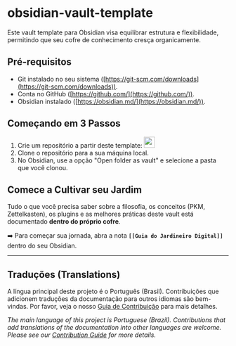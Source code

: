 # obsidian-vault-template

Este vault template para Obsidian visa equilibrar estrutura e flexibilidade, permitindo que seu cofre de conhecimento cresça organicamente.

## Pré-requisitos

- Git instalado no seu sistema ([https://git-scm.com/downloads](https://git-scm.com/downloads)).
- Conta no GitHub ([https://github.com/](https://github.com/)).
- Obsidian instalado ([https://obsidian.md/](https://obsidian.md/)).

## Começando em 3 Passos

1. Crie um repositório a partir deste template: <a id="copy" href="https://github.com/new?template_name=obsidian-vault-template&template_owner=aretw0">
   <img src="https://img.shields.io/badge/📠_Criar-008000" height="25pt"/>
   </a>
2. Clone o repositório para a sua máquina local.
3. No Obsidian, use a opção "Open folder as vault" e selecione a pasta que você clonou.

## Comece a Cultivar seu Jardim

Tudo o que você precisa saber sobre a filosofia, os conceitos (PKM, Zettelkasten), os plugins e as melhores práticas deste vault está documentado **dentro do próprio cofre**.

➡️ Para começar sua jornada, abra a nota **`[[Guia do Jardineiro Digital]]`** dentro do seu Obsidian.

---
## Traduções (Translations)

A língua principal deste projeto é o Português (Brasil). Contribuições que adicionem traduções da documentação para outros idiomas são bem-vindas. Por favor, veja o nosso [Guia de Contribuição](CONTRIBUTING.md) para mais detalhes.

*The main language of this project is Portuguese (Brazil). Contributions that add translations of the documentation into other languages are welcome. Please see our [Contribution Guide](CONTRIBUTING.md) for more details.*